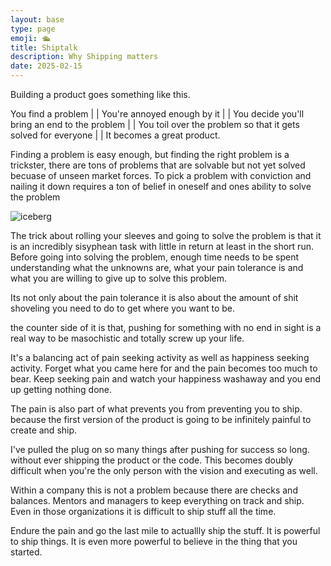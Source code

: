 ```yaml
---
layout: base
type: page
emoji: 🛳️
title: Shiptalk
description: Why Shipping matters
date: 2025-02-15
---
```


Building a product goes something like this.

You find a problem
|
|
You're annoyed enough by it
|
|
You decide you'll bring an end to the problem
|
| 
You toil over the problem so that it gets solved for everyone
|
|
It becomes a great product.



Finding a problem is easy enough, but finding the right problem is a trickster, there are tons of problems that are solvable but not yet solved becuase of unseen market forces. To pick a problem with conviction and nailing it down requires a ton of belief in oneself and ones ability to solve the problem


![iceberg](/assets/images/iceberg.webp)


The trick about rolling your sleeves and going to solve the problem is that it is an incredibly sisyphean task with little in return at least in the short run. 
Before going into solving the problem, enough time needs to be spent understanding what the unknowns are, what your pain tolerance is and what you are willing to give up to solve this problem.

Its not only about the pain tolerance it is also about the amount of shit shoveling you need to do to get where you want to be.

the counter side of it is that, pushing for something with no end in sight is a real way to be masochistic and totally screw up your life.

It's a balancing act of pain seeking activity as well as happiness seeking activity. Forget what you came here for and the pain becomes too much to bear. Keep seeking pain and watch your happiness washaway and you end up getting nothing done.

The pain is also part of what prevents you from preventing you to ship.
because the first version of the product is going to be infinitely painful to create and ship.

I've pulled the plug on so many things after pushing for success so long. without ever shipping the product or the code. This becomes doubly difficult when you're the only person with the vision and executing as well.

Within a company this is not a problem because there are checks and balances. Mentors and managers to keep everything on track and ship. Even in those organizations it is difficult to ship stuff all the time.

Endure the pain and go the last mile to actuallly ship the stuff. It is powerful to ship things. It is even more powerful to believe in the thing that you started.
